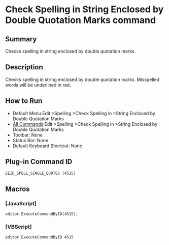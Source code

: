 # Check Spelling in String Enclosed by Double Quotation Marks command

## Summary

Checks spelling in string enclosed by double quotation marks.

## Description

Checks spelling in string enclosed by double quotation marks. Misspelled words will be underlined in red.

## How to Run

- Default Menu:Edit \>Spelling \>Check Spelling in \>String Enclosed by Double Quotation Marks
- [All Commands](../tools/all_commands):Edit \>Spelling \>Check Spelling in \>String Enclosed by Double Quotation Marks
- Toolbar: None
- Status Bar: None
- Default Keyboard Shortcut: None

## Plug-in Command ID

```
EEID_SPELL_SINGLE_QUOTES (4515)```

## Macros

### \[JavaScript\]

```
editor.ExecuteCommandByID(4515);
```

### \[VBScript\]

```
editor.ExecuteCommandByID 4515
```
